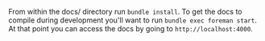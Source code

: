 From within the docs/ directory run `bundle install`. To get the docs to compile during development you'll want to run `bundle exec foreman start`. At that point you can access the docs by going to `http://localhost:4000`.
